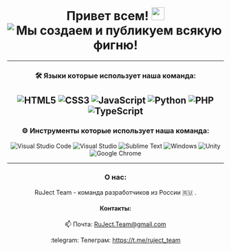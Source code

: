 <div align="center">
<h1>
  Привет всем!
  <img src="https://media.giphy.com/media/hvRJCLFzcasrR4ia7z/giphy.gif" width="30px"/>
  </br>
  <img src="https://readme-typing-svg.herokuapp.com?duration=3000&color=000000&multiline=true&lines=%D0%9C%D1%8B+%D1%81%D0%BE%D0%B7%D0%B4%D0%B0%D0%B5%D0%BC+%D0%B8+%D0%BF%D1%83%D0%B1%D0%BB%D0%B8%D0%BA%D1%83%D0%B5%D0%BC+%D0%B2%D1%81%D1%8F%D0%BA%D1%83%D1%8E+%D1%84%D0%B8%D0%B3%D0%BD%D1%8E!" alt="Мы создаем и публикуем всякую фигню!">
</h1>

---

### :hammer_and_wrench: Языки которые использует наша команда:
![HTML5](https://img.shields.io/badge/html5-%23E34F26.svg?style=for-the-badge&logo=html5&logoColor=white)
![CSS3](https://img.shields.io/badge/css3-%231572B6.svg?style=for-the-badge&logo=css3&logoColor=white)
![JavaScript](https://img.shields.io/badge/javascript-%23323330.svg?style=for-the-badge&logo=javascript&logoColor=%F0DB4F)
![Python](https://img.shields.io/badge/python-3670A0?style=for-the-badge&logo=python&logoColor=ffdd54)
![PHP](https://img.shields.io/badge/php-%23777BB4.svg?style=for-the-badge&logo=php&logoColor=white)
![TypeScript](https://img.shields.io/badge/typescript-%23007ACC.svg?style=for-the-badge&logo=typescript&logoColor=white)
---
### :gear: Инструменты которые использует наша команда:
![Visual Studio Code](https://img.shields.io/badge/Visual%20Studio%20Code-0078d7.svg?style=for-the-badge&logo=visual-studio-code&logoColor=white)
![Visual Studio](https://img.shields.io/badge/Visual%20Studio-5C2D91.svg?style=for-the-badge&logo=visual-studio&logoColor=white)
![Sublime Text](https://img.shields.io/badge/sublime_text-%23575757.svg?style=for-the-badge&logo=sublime-text&logoColor=important)
![Windows](https://img.shields.io/badge/Windows-0078D6?style=for-the-badge&logo=windows&logoColor=white)
![Unity](https://img.shields.io/badge/unity-%23000000.svg?style=for-the-badge&logo=unity&logoColor=white)
![Google Chrome](https://img.shields.io/badge/Google%20Chrome-4285F4?style=for-the-badge&logo=GoogleChrome&logoColor=white)

---

### О нас:
RuJect Team - команда разработчиков из России :ru: .

#### Контакты:
:mailbox: Почта: RuJect.Team@gmail.com

:telegram: Телеграм: https://t.me/ruject_team
</div>
